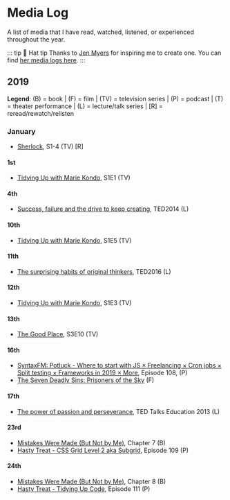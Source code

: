 # Media Log

A list of media that I have read, watched, listened, or experienced throughout the year.

::: tip 🎩 Hat tip 
Thanks to [Jen Myers](https://twitter.com/antiheroine) for inspiring me to create one. You can find [her media logs here](https://jenmyers.net/log/).
:::

## 2019

**Legend**: (B) = book | (F) = film | (TV) = television series | (P) = podcast | (T) = theater performance | (L) = lecture/talk series | [R] = reread/rewatch/relisten

### January

- [Sherlock](https://www.bbc.co.uk/programmes/b018ttws), S1-4 (TV) [R]

#### 1st
- [Tidying Up with Marie Kondo](https://www.netflix.com/title/80209379), S1E1 (TV)

#### 4th
- [Success, failure and the drive to keep creating](https://www.ted.com/talks/elizabeth_gilbert_success_failure_and_the_drive_to_keep_creating), TED2014 (L)

#### 10th
- [Tidying Up with Marie Kondo](https://www.netflix.com/title/80209379), S1E5 (TV)

#### 11th

- [The surprising habits of original thinkers](https://www.ted.com/talks/adam_grant_the_surprising_habits_of_original_thinkers), TED2016 (L)

#### 12th

- [Tidying Up with Marie Kondo](https://www.netflix.com/title/80209379), S1E3 (TV)

#### 13th

- [The Good Place](https://www.nbc.com/the-good-place), S3E10 (TV)

#### 16th

- [SyntaxFM: Potluck - Where to start with JS × Freelancing × Cron jobs × Split testing × Frameworks in 2019 × More](https://syntax.fm/show/108/potluck-where-to-start-with-js-freelancing-cron-jobs-split-testing-frameworks-in-2019-more), Episode 108, (P)
- [The Seven Deadly Sins: Prisoners of the Sky](https://nanatsu-no-taizai.fandom.com/wiki/The_Seven_Deadly_Sins:_Prisoners_of_the_Sky) (F)

#### 17th

- [The power of passion and perseverance](https://www.ted.com/talks/angela_lee_duckworth_grit_the_power_of_passion_and_perseverance), TED Talks Education 2013 (L)

#### 23rd

- [Mistakes Were Made (But Not by Me)](https://www.amazon.com/Mistakes-Were-Made-But-Not-ebook/dp/B003K15IOE/ref=sr_1_1?ie=UTF8&qid=1548271215&sr=8-1&keywords=mistakes+were+made+but+not+by+me), Chapter 7 (B)
- [Hasty Treat - CSS Grid Level 2 aka Subgrid](https://syntax.fm/show/109/hasty-treat-css-grid-level-2-aka-subgrid), Episode 109 (P)

#### 24th

- [Mistakes Were Made (But Not by Me)](https://www.amazon.com/Mistakes-Were-Made-But-Not-ebook/dp/B003K15IOE/ref=sr_1_1?ie=UTF8&qid=1548271215&sr=8-1&keywords=mistakes+were+made+but+not+by+me), Chapter 8 (B)
- [Hasty Treat - Tidying Up Code](https://syntax.fm/show/111/hasty-treat-tidying-up-code), Episode 111 (P)
